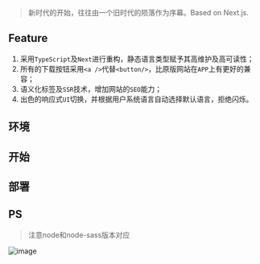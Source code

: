 > 新时代的开始，往往由一个旧时代的陨落作为序幕。Based on Next.js.

## Feature
1. 采用`TypeScript`及`Next`进行重构，静态语言类型赋予其高维护及高可读性；
2. 所有的下载按钮采用`<a />`代替`<button/>`，比原版网站在`APP`上有更好的兼容；
3. 语义化标签及`SSR`技术，增加网站的`SEO`能力；
4. 出色的响应式`UI`切换，并根据用户系统语言自动选择默认语言，拒绝闪烁。

## 环境

## 开始

## 部署


## PS

> 注意node和node-sass版本对应

![image](https://github.com/user-attachments/assets/5b633d7c-fbc6-4d48-ac95-30a93f709628)



